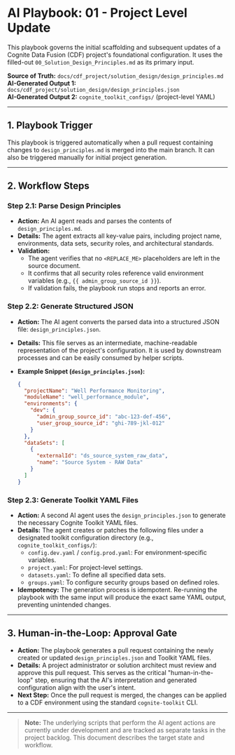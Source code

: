 # AI Playbook: 01 - Project Level Update

This playbook governs the initial scaffolding and subsequent updates of a
Cognite Data Fusion (CDF) project's foundational configuration. It uses the
filled-out `00_Solution_Design_Principles.md` as its primary input.

**Source of Truth:** `docs/cdf_project/solution_design/design_principles.md`\
**AI-Generated Output 1:**
`docs/cdf_project/solution_design/design_principles.json`\
**AI-Generated Output 2:** `cognite_toolkit_configs/` (project-level YAML)

______________________________________________________________________

## 1. Playbook Trigger

This playbook is triggered automatically when a pull request containing changes
to `design_principles.md` is merged into the main branch. It can also be
triggered manually for initial project generation.

______________________________________________________________________

## 2. Workflow Steps

### Step 2.1: Parse Design Principles

- **Action:** An AI agent reads and parses the contents of
  `design_principles.md`.
- **Details:** The agent extracts all key-value pairs, including project name,
  environments, data sets, security roles, and architectural standards.
- **Validation:**
  - The agent verifies that no `<REPLACE_ME>` placeholders are left in the
    source document.
  - It confirms that all security roles reference valid environment variables
    (e.g., `{{ admin_group_source_id }}`).
  - If validation fails, the playbook run stops and reports an error.

### Step 2.2: Generate Structured JSON

- **Action:** The AI agent converts the parsed data into a structured JSON file:
  `design_principles.json`.

- **Details:** This file serves as an intermediate, machine-readable
  representation of the project's configuration. It is used by downstream
  processes and can be easily consumed by helper scripts.

- **Example Snippet (`design_principles.json`):**

  ```json
  {
    "projectName": "Well Performance Monitoring",
    "moduleName": "well_performance_module",
    "environments": {
      "dev": {
        "admin_group_source_id": "abc-123-def-456",
        "user_group_source_id": "ghi-789-jkl-012"
      }
    },
    "dataSets": [
      {
        "externalId": "ds_source_system_raw_data",
        "name": "Source System - RAW Data"
      }
    ]
  }
  ```

### Step 2.3: Generate Toolkit YAML Files

- **Action:** A second AI agent uses the `design_principles.json` to generate
  the necessary Cognite Toolkit YAML files.
- **Details:** The agent creates or patches the following files under a
  designated toolkit configuration directory (e.g., `cognite_toolkit_configs/`):
  - `config.dev.yaml` / `config.prod.yaml`: For environment-specific variables.
  - `project.yaml`: For project-level settings.
  - `datasets.yaml`: To define all specified data sets.
  - `groups.yaml`: To configure security groups based on defined roles.
- **Idempotency:** The generation process is idempotent. Re-running the playbook
  with the same input will produce the exact same YAML output, preventing
  unintended changes.

______________________________________________________________________

## 3. Human-in-the-Loop: Approval Gate

- **Action:** The playbook generates a pull request containing the newly created
  or updated `design_principles.json` and Toolkit YAML files.
- **Details:** A project administrator or solution architect must review and
  approve this pull request. This serves as the critical "human-in-the-loop"
  step, ensuring that the AI's interpretation and generated configuration align
  with the user's intent.
- **Next Step:** Once the pull request is merged, the changes can be applied to
  a CDF environment using the standard `cognite-toolkit` CLI.

______________________________________________________________________

> **Note:** The underlying scripts that perform the AI agent actions are
> currently under development and are tracked as separate tasks in the project
> backlog. This document describes the target state and workflow.
